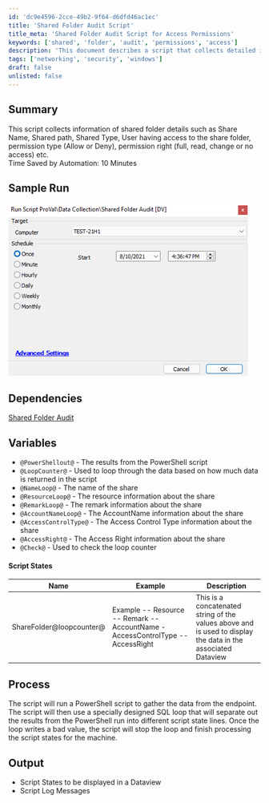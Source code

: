 ```yaml
---
id: 'dc9e4596-2cce-49b2-9f64-d6dfd46ac1ec'
title: 'Shared Folder Audit Script'
title_meta: 'Shared Folder Audit Script for Access Permissions'
keywords: ['shared', 'folder', 'audit', 'permissions', 'access']
description: 'This document describes a script that collects detailed information about shared folder access, including share names, paths, types, user permissions, and access rights. The automation of this process saves approximately 10 minutes of manual work.'
tags: ['networking', 'security', 'windows']
draft: false
unlisted: false
---
```

## Summary

This script collects information of shared folder details such as Share Name, Shared path, Shared Type, User having access to the share folder, permission type (Allow or Deny), permission right (full, read, change or no access) etc.  
Time Saved by Automation: 10 Minutes

## Sample Run

![Sample Run](../../../static/img/Shared-Folder-Audit/image_1.png)

## Dependencies

[Shared Folder Audit](https://proval.itglue.com/DOC-5078775-7978131)

## Variables

- `@PowerShellout@` - The results from the PowerShell script
- `@LoopCounter@` - Used to loop through the data based on how much data is returned in the script
- `@NameLoop@` - The name of the share
- `@ResourceLoop@` - The resource information about the share
- `@RemarkLoop@` - The remark information about the share
- `@AccountNameLoop@` - The AccountName information about the share
- `@AccessControlType@` - The Access Control Type information about the share
- `@AccessRight@` - The Access Right information about the share
- `@Check@` - Used to check the loop counter

#### Script States

| Name                      | Example                                           | Description                                                                                     |
|---------------------------|---------------------------------------------------|-------------------------------------------------------------------------------------------------|
| ShareFolder@loopcounter@ | Example -- Resource -- Remark --AccountName - AccessControlType -- AccessRight | This is a concatenated string of the values above and is used to display the data in the associated Dataview |

## Process

The script will run a PowerShell script to gather the data from the endpoint. The script will then use a specially designed SQL loop that will separate out the results from the PowerShell run into different script state lines. Once the loop writes a bad value, the script will stop the loop and finish processing the script states for the machine.

## Output

- Script States to be displayed in a Dataview
- Script Log Messages












